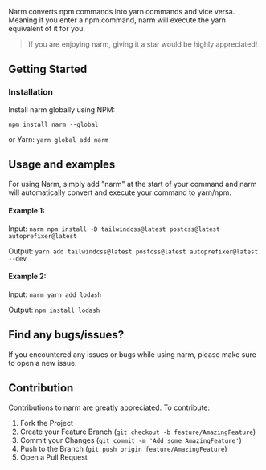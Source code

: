 Narm converts npm commands into yarn commands and vice versa. Meaning if you enter a npm command, narm will execute the yarn equivalent of it for you.

> If you are enjoying narm, giving it a star would be highly appreciated!

## Getting Started

### Installation

Install narm globally using NPM:

`npm install narm --global`

or Yarn:
`yarn global add narm`

## Usage and examples

For using Narm, simply add "narm" at the start of your command and narm will automatically convert and execute your command to yarn/npm.

#### Example 1:

Input: `narm npm install -D tailwindcss@latest postcss@latest autoprefixer@latest`

Output: `yarn add tailwindcss@latest postcss@latest autoprefixer@latest --dev`

#### Example 2:

Input: `narm yarn add lodash`

Output: `npm install lodash`

## Find any bugs/issues?

If you encountered any issues or bugs while using narm, please make sure to open a new issue.

## Contribution

Contributions to narm are greatly appreciated. To contribute:

1. Fork the Project
2. Create your Feature Branch (`git checkout -b feature/AmazingFeature`)
3. Commit your Changes (`git commit -m 'Add some AmazingFeature'`)
4. Push to the Branch (`git push origin feature/AmazingFeature`)
5. Open a Pull Request
